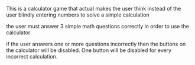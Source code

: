 This is a calculator game that actual makes the user think instead of the user blindly entering numbers to solve 
a simple calculation 


the user must answer 3 simple math questions correctly in order to use the calculator

if the user answers one or more questions incorrectly then the buttons on the calculator will be disabled. One
button will be disabled for every incorrect calculation.


